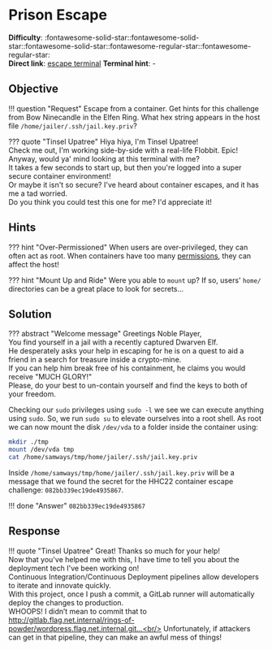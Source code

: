 # Prison Escape

**Difficulty**: :fontawesome-solid-star::fontawesome-solid-star::fontawesome-solid-star::fontawesome-regular-star::fontawesome-regular-star:<br/>
**Direct link**: [escape terminal](src="https://hhc22-escapeh.kringlecon.com?&challenge=escape&id=f572974d-94e1-474b-89ae-56f99dc6393d")
**Terminal hint**: -


## Objective

!!! question "Request"
    Escape from a container. Get hints for this challenge from Bow Ninecandle in the Elfen Ring. What hex string appears in the host file `/home/jailer/.ssh/jail.key.priv`?

??? quote "Tinsel Upatree"
    Hiya hiya, I'm Tinsel Upatree!<br/>
    Check me out, I'm working side-by-side with a real-life Flobbit. Epic!<br/>
    Anyway, would ya' mind looking at this terminal with me?<br/>
    It takes a few seconds to start up, but then you're logged into a super secure container environment!<br/>
    Or maybe it isn't so secure? I've heard about container escapes, and it has me a tad worried.<br/>
    Do you think you could test this one for me? I'd appreciate it!


## Hints

??? hint "Over-Permissioned"
    When users are over-privileged, they can often act as root. When containers have too many [permissions](https://learn.snyk.io/lessons/container-runs-in-privileged-mode/kubernetes/), they can affect the host!

??? hint "Mount Up and Ride"
    Were you able to `mount` up? If so, users' `home/` directories can be a great place to look for secrets...

## Solution

??? abstract "Welcome message"
    Greetings Noble Player,<br/>
    You find yourself in a jail with a recently captured Dwarven Elf.<br/>
    He desperately asks your help in escaping for he is on a quest to aid a friend in a search for treasure inside a crypto-mine.<br/>
    If you can help him break free of his containment, he claims you would receive "MUCH GLORY!"<br/>
    Please, do your best to un-contain yourself and find the keys to both of your freedom.

Checking our `sudo` privileges using `sudo -l` we see we can execute anything using `sudo`. So, we run `sudo su` to elevate ourselves into a root shell. As root we can now mount the disk `/dev/vda` to a folder inside the container using:

```bash
mkdir ./tmp
mount /dev/vda tmp
cat /home/samways/tmp/home/jailer/.ssh/jail.key.priv
```

Inside `/home/samways/tmp/home/jailer/.ssh/jail.key.priv` will be a message that we found the secret for the HHC22 container escape challenge: `082bb339ec19de4935867`.

!!! done "Answer"
    `082bb339ec19de4935867`

## Response

!!! quote "Tinsel Upatree"
    Great! Thanks so much for your help!<br/>
    Now that you've helped me with this, I have time to tell you about the deployment tech I've been working on!<br/>
    Continuous Integration/Continuous Deployment pipelines allow developers to iterate and innovate quickly.<br/>
    With this project, once I push a commit, a GitLab runner will automatically deploy the changes to production.<br/>
    WHOOPS! I didn’t mean to commit that to http://gitlab.flag.net.internal/rings-of-powder/wordpress.flag.net.internal.git...<br/>
    Unfortunately, if attackers can get in that pipeline, they can make an awful mess of things!

